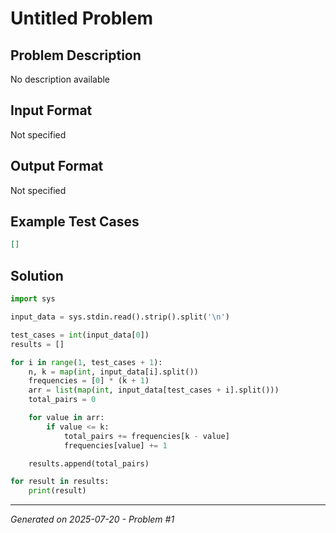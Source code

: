 # Untitled Problem

## Problem Description
No description available

## Input Format
Not specified

## Output Format
Not specified

## Example Test Cases
```json
[]
```

## Solution
```python
import sys

input_data = sys.stdin.read().strip().split('\n')

test_cases = int(input_data[0])
results = []

for i in range(1, test_cases + 1):
    n, k = map(int, input_data[i].split())
    frequencies = [0] * (k + 1)
    arr = list(map(int, input_data[test_cases + i].split()))
    total_pairs = 0

    for value in arr:
        if value <= k:
            total_pairs += frequencies[k - value]
            frequencies[value] += 1

    results.append(total_pairs)

for result in results:
    print(result)
```

---
*Generated on 2025-07-20 - Problem #1*